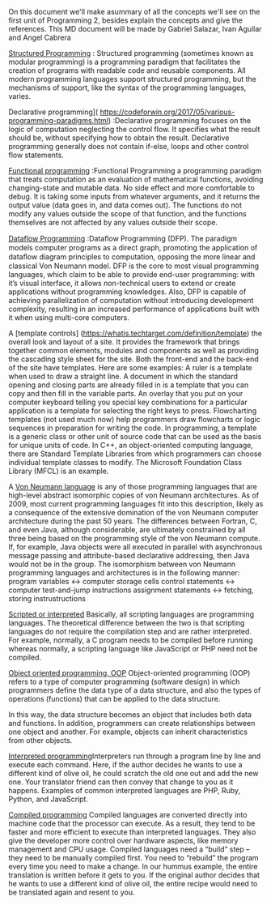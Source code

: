 On this document we'll make asummary of all the concepts we'll see on the first unit of Programming 2,
besides explain the concepts and give the references.
This MD document will be made by Gabriel Salazar, Ivan Aguilar and Angel Cabrera

[Structured Programming](https://searchsoftwarequality.techtarget.com/definition/structured-programming-modular-programming)
: Structured programming (sometimes known as modular programming) is a programming paradigm that facilitates 
  the creation of programs with readable code and reusable components.
  All modern programming languages support structured programming, but the mechanisms of support, like the syntax of the programming languages, varies.


Declarative programming]( https://codeforwin.org/2017/05/various-programming-paradigms.html)
:Declarative programming focuses on the logic of computation neglecting the control flow. It specifies what the result should be,
without specifying how to obtain the result. Declarative programming generally does not contain if-else, loops and other control flow statements.

[Functional programming](https://medium.com/swlh/introduction-to-programming-paradigms-aafcd6b418d6)
:Functional Programming a programming paradigm that treats computation as an evaluation of mathematical functions, avoiding
changing-state and mutable data. No side effect and more comfortable to debug. It is taking some inputs from whatever arguments,
and it returns the output value (data goes in, and data comes out). The functions do not modify any values outside the scope of that function,
and the functions themselves are not affected by any values outside their scope.

[Dataflow Programming](https://www.researchgate.net/publication/281777036_Dataflow_Programming_Concept_Languages_and_Applications)
:Dataﬂow Programming (DFP). The paradigm models computer programs as a direct graph, promoting the application of dataﬂow diagram principles to computation,
opposing the more linear and classical Von Neumann model. DFP is the core to most visual programming languages, which claim to be able to provide
end-user programming: with it’s visual interface, it allows non-technical users to extend or create applications without programming knowledges.
Also, DFP is capable of achieving parallelization of computation without introducing development complexity, resulting in an increased performance of
applications built with it when using multi-core computers.

A [template controls] (https://whatis.techtarget.com/definition/template)
the overall look and layout of a site. It provides the framework that brings together common elements, modules and components as well as providing the cascading style sheet for the site. Both the front-end and the back-end of the site have templates.
Here are some examples:
A ruler is a template when used to draw a straight line.
A document in which the standard opening and closing parts are already filled in is a template that you can copy and then fill in the variable parts.
An overlay that you put on your computer keyboard telling you special key combinations for a particular application is a template for selecting the right keys to press.
Flowcharting templates (not used much now) help programmers draw flowcharts or logic sequences in preparation for writing the code.
In programming, a template is a generic class or other unit of source code that can be used as the basis for unique units of code. In C++, an object-oriented computing language, there are Standard Template Libraries from which programmers can choose individual template classes to modify. The Microsoft Foundation Class Library (MFCL) is an example.

A [Von Neumann language](https://medium.com/luteceo-software-chemistry/can-programming-be-liberated-from-the-von-neumann-style-932ba107402b) is any of those programming languages that are high-level abstract isomorphic copies of von Neumann architectures. As of 2009, most current programming languages fit into this description, likely as a consequence of the extensive domination of the von Neumann computer architecture during the past 50 years.
The differences between Fortran, C, and even Java, although considerable, are ultimately constrained by all three being based on the programming style of the von Neumann compute. If, for example, Java objects were all executed in parallel with asynchronous message passing and attribute-based declarative addressing, then Java would not be in the group.
The isomorphism between von Neumann programming languages and architectures is in the following manner:
program variables ↔ computer storage cells
control statements ↔ computer test-and-jump instructions
assignment statements ↔ fetching, storing instrustructions

[Scripted or interpreted](https://www.geeksforgeeks.org/whats-the-difference-between-scripting-and-programming-languages/) Basically, all scripting languages are programming languages. The theoretical difference between
 the two is that scripting languages do not require the compilation step and are rather interpreted. 
For example, normally, a C program needs to be compiled before running whereas normally, a scripting language like JavaScript or PHP need not be compiled.
 
[Object oriented programming, OOP](https://www.webopedia.com/TERM/O/object_oriented_programming_OOP.html) Object-oriented programming (OOP) refers to a type of computer programming (software design) in which programmers define the data type of a data structure, and also the types of operations (functions) that can be applied to the data structure.

In this way, the data structure becomes an object that includes both data and functions. In addition, programmers can create relationships between one object and another. For example, objects can inherit characteristics from other objects.



[Interpreted programming](https://www.freecodecamp.org/news/compiled-versus-interpreted-languages/)Interpreters run through a program line by line and execute each command. Here, if the author decides he wants to use a different kind of olive oil, he could scratch the old one out and add the new one. Your translator friend can then convey that change to you as it happens.
Examples of common interpreted languages are PHP, Ruby, Python, and JavaScript.

[Compiled programming](https://www.freecodecamp.org/news/compiled-versus-interpreted-languages/)  Compiled languages are converted directly into machine code that the processor can execute. As a result, they tend to be faster and more efficient to execute than interpreted languages. They also give the developer more control over hardware aspects, like memory management and CPU usage.
Compiled languages need a “build” step – they need to be manually compiled first. You need to “rebuild” the program every time you need to make a change. In our hummus example, the entire translation is written before it gets to you. If the original author decides that he wants to use a different kind of olive oil, the entire recipe would need to be translated again and resent to you.
